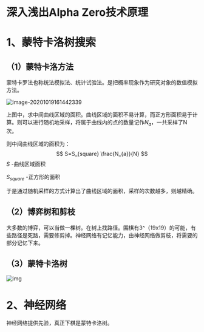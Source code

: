 # 深入浅出Alpha Zero技术原理

# 1、蒙特卡洛树搜索

## （1）蒙特卡洛方法

蒙特卡罗法也称统法模拟法、统计试验法。是把概率现象作为研究对象的数值模拟方法。

![image-20201019161442339](D:%5CLearn-DeepLearning%5Cimage%5Cimage-20201019161442339.png)

上图中，求中间曲线区域的面积。曲线区域的面积不易计算，而正方形面积易于计算。则可以进行随机地采样，将属于曲线内的点的数量记作$N_{a}$，一共采样了N次。

则中间曲线区域的面积为：
$$
S=S_{square} \frac{N_{a}}{N}
$$
$S$ -曲线区域面积

$S_{square}$ -正方形的面积

于是通过随机采样的方式计算出了曲线区域的面积，采样的次数越多，则越精确。



## （2）博弈树和剪枝

大多数的博弈，可以当做一棵树。在树上找路径。围棋有3^（19x19）的可能，有些路径是死路，需要修剪掉。神经网络有记忆能力，由神经网络做剪枝，将需要的部分记忆下来。



## （3）蒙特卡洛树

![img](D:%5CLearn-DeepLearning%5Cimage%5Ctimg)





# 2、神经网络

神经网络提供先验，真正下棋是蒙特卡洛树。

